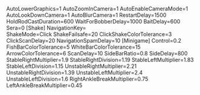 
AutoLowerGraphics=1
AutoZoomInCamera=1
AutoEnableCameraMode=1
AutoLookDownCamera=1
AutoBlurCamera=1
RestartDelay=1500
HoldRodCastDuration=600
WaitForBobberDelay=1000
BaitDelay=600
Sera=0
[Shake]
NavigationKey=\
ShakeMode=Click
ShakeFailsafe=20
ClickShakeColorTolerance=3
ClickScanDelay=20
NavigationSpamDelay=10
[Minigame]
Control=0.2
FishBarColorTolerance=5
WhiteBarColorTolerance=15
ArrowColorTolerance=6
ScanDelay=10
SideBarRatio=0.8
SideDelay=800
StableRightMultiplier=1.9
StableRightDivision=1.19
StableLeftMultiplier=1.83
StableLeftDivision=1.15
UnstableRightMultiplier=2.21
UnstableRightDivision=1.39
UnstableLeftMultiplier=2.4
UnstableLeftDivision=1.6
RightAnkleBreakMultiplier=0.75
LeftAnkleBreakMultiplier=0.45
